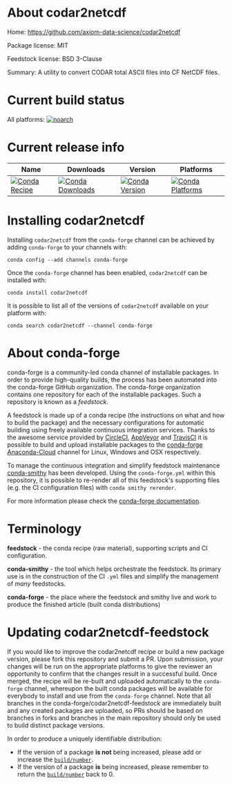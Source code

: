 About codar2netcdf
==================

Home: https://github.com/axiom-data-science/codar2netcdf

Package license: MIT

Feedstock license: BSD 3-Clause

Summary: A utility to convert CODAR total ASCII files into CF NetCDF files.



Current build status
====================

All platforms:
[![noarch](https://img.shields.io/circleci/project/github/conda-forge/codar2netcdf-feedstock/master.svg?label=noarch)](https://circleci.com/gh/conda-forge/codar2netcdf-feedstock)

Current release info
====================

| Name | Downloads | Version | Platforms |
| --- | --- | --- | --- |
| [![Conda Recipe](https://img.shields.io/badge/recipe-codar2netcdf-green.svg)](https://anaconda.org/conda-forge/codar2netcdf) | [![Conda Downloads](https://img.shields.io/conda/dn/conda-forge/codar2netcdf.svg)](https://anaconda.org/conda-forge/codar2netcdf) | [![Conda Version](https://img.shields.io/conda/vn/conda-forge/codar2netcdf.svg)](https://anaconda.org/conda-forge/codar2netcdf) | [![Conda Platforms](https://img.shields.io/conda/pn/conda-forge/codar2netcdf.svg)](https://anaconda.org/conda-forge/codar2netcdf) |

Installing codar2netcdf
=======================

Installing `codar2netcdf` from the `conda-forge` channel can be achieved by adding `conda-forge` to your channels with:

```
conda config --add channels conda-forge
```

Once the `conda-forge` channel has been enabled, `codar2netcdf` can be installed with:

```
conda install codar2netcdf
```

It is possible to list all of the versions of `codar2netcdf` available on your platform with:

```
conda search codar2netcdf --channel conda-forge
```


About conda-forge
=================

conda-forge is a community-led conda channel of installable packages.
In order to provide high-quality builds, the process has been automated into the
conda-forge GitHub organization. The conda-forge organization contains one repository
for each of the installable packages. Such a repository is known as a *feedstock*.

A feedstock is made up of a conda recipe (the instructions on what and how to build
the package) and the necessary configurations for automatic building using freely
available continuous integration services. Thanks to the awesome service provided by
[CircleCI](https://circleci.com/), [AppVeyor](http://www.appveyor.com/)
and [TravisCI](https://travis-ci.org/) it is possible to build and upload installable
packages to the [conda-forge](https://anaconda.org/conda-forge)
[Anaconda-Cloud](http://docs.anaconda.org/) channel for Linux, Windows and OSX respectively.

To manage the continuous integration and simplify feedstock maintenance
[conda-smithy](http://github.com/conda-forge/conda-smithy) has been developed.
Using the ``conda-forge.yml`` within this repository, it is possible to re-render all of
this feedstock's supporting files (e.g. the CI configuration files) with ``conda smithy rerender``.

For more information please check the [conda-forge documentation](https://conda-forge.org/docs/).

Terminology
===========

**feedstock** - the conda recipe (raw material), supporting scripts and CI configuration.

**conda-smithy** - the tool which helps orchestrate the feedstock.
                   Its primary use is in the construction of the CI ``.yml`` files
                   and simplify the management of *many* feedstocks.

**conda-forge** - the place where the feedstock and smithy live and work to
                  produce the finished article (built conda distributions)


Updating codar2netcdf-feedstock
===============================

If you would like to improve the codar2netcdf recipe or build a new
package version, please fork this repository and submit a PR. Upon submission,
your changes will be run on the appropriate platforms to give the reviewer an
opportunity to confirm that the changes result in a successful build. Once
merged, the recipe will be re-built and uploaded automatically to the
`conda-forge` channel, whereupon the built conda packages will be available for
everybody to install and use from the `conda-forge` channel.
Note that all branches in the conda-forge/codar2netcdf-feedstock are
immediately built and any created packages are uploaded, so PRs should be based
on branches in forks and branches in the main repository should only be used to
build distinct package versions.

In order to produce a uniquely identifiable distribution:
 * If the version of a package **is not** being increased, please add or increase
   the [``build/number``](http://conda.pydata.org/docs/building/meta-yaml.html#build-number-and-string).
 * If the version of a package **is** being increased, please remember to return
   the [``build/number``](http://conda.pydata.org/docs/building/meta-yaml.html#build-number-and-string)
   back to 0.
